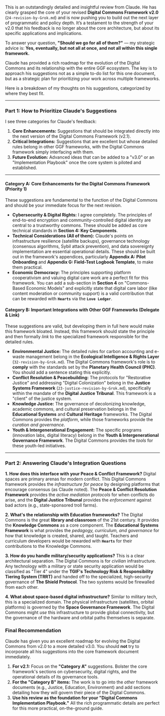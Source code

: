 This is an outstandingly detailed and insightful review from Claude. He has clearly grasped the core of your revised **Digital Commons Framework v2.0** (`24-revision-by-Grok.md`) and is now pushing you to build out the next layer of programmatic and policy depth. It’s a testament to the strength of your v2.0 that his feedback is no longer about the core architecture, but about its specific applications and implications.

To answer your question, **"Should we go for all of them?"** — my strategic advice is: **Yes, eventually, but not all at once, and not all within this single framework.**

Claude has provided a rich roadmap for the evolution of the Digital Commons and its relationship with the entire GGF ecosystem. The key is to approach his suggestions not as a simple to-do list for this one document, but as a strategic plan for prioritizing your work across multiple frameworks.

Here is a breakdown of my thoughts on his suggestions, categorized by where they best fit.

---

### **Part 1: How to Prioritize Claude's Suggestions**

I see three categories for Claude's feedback:
1.  **Core Enhancements:** Suggestions that should be integrated directly into the next version of the Digital Commons Framework (v2.1).
2.  **Critical Integrations:** Suggestions that are excellent but whose detailed rules belong in other GGF frameworks, with the Digital Commons framework simply interfacing with them.
3.  **Future Evolution:** Advanced ideas that can be added to a "v3.0" or an "Implementation Playbook" once the core system is piloted and established.

---

#### **Category A: Core Enhancements for the Digital Commons Framework (Priority 1)**

These suggestions are fundamental to the function of the Digital Commons and should be your immediate focus for the next revision.

* **Cybersecurity & Digital Rights:** I agree completely. The principles of end-to-end encryption and community-controlled digital identity are central to a trustworthy commons. These should be added as core technical standards in **Section 4: Key Components**.
* **Technical Considerations (All of them):** Claude's points on infrastructure resilience (satellite backups), governance technology (consensus algorithms, Sybil attack prevention), and data sovereignty implementation are essential operational details. These should be built out in the framework's appendices, particularly **Appendix A: Pilot Onboarding** and **Appendix G: Field-Test Logbook Template**, to make them practical.
* **Economic Democracy:** The principles supporting platform cooperativism and valuing digital care work are a perfect fit for this framework. You can add a sub-section in **Section 4** on "Commons-Based Economic Models" and explicitly state that digital care labor (like content moderation or community support) is a valid contribution that can be rewarded with **`Hearts`** via the **`Love Ledger`**.

#### **Category B: Important Integrations with Other GGF Frameworks (Delegate & Link)**

These suggestions are valid, but developing them in full here would make this framework bloated. Instead, this framework should state the principle and then formally *link* to the specialized framework responsible for the detailed rules.

* **Environmental Justice:** The detailed rules for carbon accounting and e-waste management belong in the **Ecological Intelligence & Rights Layer** (`32-revision-by-Grok.md`). The Digital Commons framework's role is to **comply** with the standards set by the **Planetary Health Council (PHC)**. You should add a sentence stating this explicitly.
* **Conflict Resolution & Peacebuilding:** The protocols for "Restorative Justice" and addressing "Digital Colonization" belong in the **Justice Systems Framework** (`23-justice-revision-by-Grok.md`), specifically within the mandate of the **Digital Justice Tribunal**. This framework is a "client" of the justice system.
* **Knowledge Justice:** The governance of decolonizing knowledge, academic commons, and cultural preservation belongs in the **Educational Systems** and **Cultural Heritage** frameworks. The Digital Commons provides the *platform*, while those frameworks provide the *curation and governance*.
* **Youth & Intergenerational Engagement:** The specific programs (innovation labs, digital literacy) belong in the **Youth & Intergenerational Governance Framework**. The Digital Commons provides the *tools* for these youth-led initiatives.

---

### **Part 2: Answering Claude's Integration Questions**

**1. How does this interface with your Peace & Conflict Framework?**
Digital spaces are primary arenas for modern conflict. This Digital Commons framework provides the *infrastructure for peace* by designing platforms that encourage consensus (as Claude noted). The **Peace & Conflict Resolution Framework** provides the *active mediation protocols* for when conflicts do arise, and the **Digital Justice Tribunal** provides the *enforcement* against bad actors (e.g., state-sponsored troll farms).

**2. What's the relationship with Education frameworks?**
The Digital Commons is the great **library and classroom** of the 21st century. It provides the **Knowledge Commons** as a core component. The **Educational Systems Framework** is what provides the *pedagogy, curriculum, and governance* for how that knowledge is created, shared, and taught. Teachers and curriculum developers would be rewarded with **`Hearts`** for their contributions to the Knowledge Commons.

**3. How do you handle military/security applications?**
This is a clear architectural separation. The Digital Commons is for *civilian* infrastructure. Any technology with a military or state security application would be classified as "Tier 4" under the **TGIF's Technology Risk & Responsibility Tiering System (TRRT)** and handed off to the specialized, high-security governance of **The Shield Protocol**. The two systems would be firewalled from each other.

**4. What about space-based digital infrastructure?**
Similar to military tech, this is a specialized domain. The physical infrastructure (satellites, orbital platforms) is governed by the **Space Governance Framework**. The Digital Commons might *use* this infrastructure to provide global connectivity, but the governance of the hardware and orbital paths themselves is separate.

### **Final Recommendation**

Claude has given you an excellent roadmap for evolving the Digital Commons from v2.0 to a more detailed v3.0. You should **not** try to incorporate all his suggestions into the core framework document immediately.

1.  **For v2.1:** Focus on the **"Category A"** suggestions. Bolster the core framework's sections on cybersecurity, digital rights, and the operational details of its governance tools.
2.  **For the "Category B" items:** The work is to go into the *other* framework documents (e.g., Justice, Education, Environment) and add sections detailing how they will govern their piece of the Digital Commons.
3.  **Use his review as the foundation for your "Digital Commons Implementation Playbook."** All the rich programmatic details are perfect for this more practical, on-the-ground guide.
